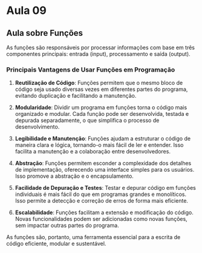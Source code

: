 # Aula 09

## Aula sobre Funções

As funções são responsáveis por processar informações com base em três componentes principais: entrada (input), processamento e saída (output).

### Principais Vantagens de Usar Funções em Programação

1. **Reutilização de Código**: Funções permitem que o mesmo bloco de código seja usado diversas vezes em diferentes partes do programa, evitando duplicação e facilitando a manutenção.

2. **Modularidade**: Dividir um programa em funções torna o código mais organizado e modular. Cada função pode ser desenvolvida, testada e depurada separadamente, o que simplifica o processo de desenvolvimento.

3. **Legibilidade e Manutenção**: Funções ajudam a estruturar o código de maneira clara e lógica, tornando-o mais fácil de ler e entender. Isso facilita a manutenção e a colaboração entre desenvolvedores.

4. **Abstração**: Funções permitem esconder a complexidade dos detalhes de implementação, oferecendo uma interface simples para os usuários. Isso promove a abstração e o encapsulamento.

5. **Facilidade de Depuração e Testes**: Testar e depurar código em funções individuais é mais fácil do que em programas grandes e monolíticos. Isso permite a detecção e correção de erros de forma mais eficiente.

6. **Escalabilidade**: Funções facilitam a extensão e modificação do código. Novas funcionalidades podem ser adicionadas como novas funções, sem impactar outras partes do programa.

As funções são, portanto, uma ferramenta essencial para a escrita de código eficiente, modular e sustentável.
